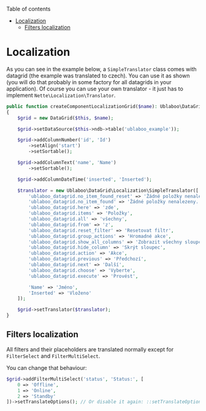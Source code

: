 Table of contents

- [Localization](#localization)
	- [Filters localization](#filters-localization)

# Localization

As you can see in the example below, a `SimpleTranslator` class comes with datagrid (the example was translated to czech). You can use it as shown (you will do that probably in some factory for all datagrids in your application). Of course you can use your own translator - it just has to implement `Nette\Localization\Translator`.

```php
public function createComponentLocalizationGrid($name): Ublaboo\DataGrid\DataGrid
{
	$grid = new DataGrid($this, $name);

	$grid->setDataSource($this->ndb->table('ublaboo_example'));

	$grid->addColumnNumber('id', 'Id')
		->setAlign('start')
		->setSortable();

	$grid->addColumnText('name', 'Name')
		->setSortable();

	$grid->addColumnDateTime('inserted', 'Inserted');

	$translator = new Ublaboo\DataGrid\Localization\SimpleTranslator([
		'ublaboo_datagrid.no_item_found_reset' => 'Žádné položky nenalezeny. Filtr můžete vynulovat',
		'ublaboo_datagrid.no_item_found' => 'Žádné položky nenalezeny.',
		'ublaboo_datagrid.here' => 'zde',
		'ublaboo_datagrid.items' => 'Položky',
		'ublaboo_datagrid.all' => 'všechny',
		'ublaboo_datagrid.from' => 'z',
		'ublaboo_datagrid.reset_filter' => 'Resetovat filtr',
		'ublaboo_datagrid.group_actions' => 'Hromadné akce',
		'ublaboo_datagrid.show_all_columns' => 'Zobrazit všechny sloupce',
		'ublaboo_datagrid.hide_column' => 'Skrýt sloupec',
		'ublaboo_datagrid.action' => 'Akce',
		'ublaboo_datagrid.previous' => 'Předchozí',
		'ublaboo_datagrid.next' => 'Další',
		'ublaboo_datagrid.choose' => 'Vyberte',
		'ublaboo_datagrid.execute' => 'Provést',

		'Name' => 'Jméno',
		'Inserted' => 'Vloženo'
	]);

	$grid->setTranslator($translator);
}
```

## Filters localization

All filters and their placeholders are translated normally except for `FilterSelect` and `FilterMultiSelect`.

You can change that behaviour:

```php
$grid->addFilterMultiSelect('status', 'Status:', [
	0 => 'Offline',
	1 => 'Online',
	2 => 'Standby'
])->setTranslateOptions(); // Or disable it again: ::setTranslateOptions(false)
```
